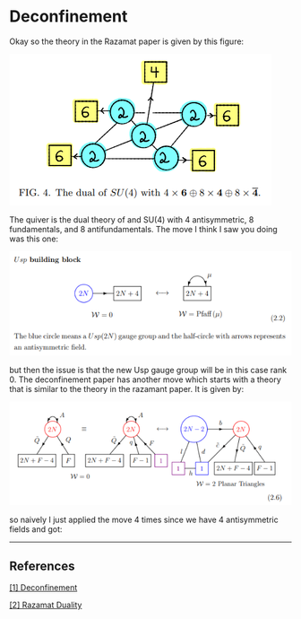 # Deconfinement

Okay so the theory in the Razamat paper is given by this figure:

<img src="./razdual.png" class="center">

The quiver is the dual theory of and SU(4) with 4 antisymmetric, 8 fundamentals, and 8 antifundamentals. The move I think I saw you doing was this one:

<img src="./Uspex.png" class="center">

but then the issue is that the new Usp gauge group will be in this case rank 0. The deconfinement paper has another move which starts with a theory that is similar to the theory in the razamant paper. It is given by:

<img src="./decmove1.png" class="center">

so naively I just applied the move 4 times since we have 4 antisymmetric fields and got:



----
## References ##
[[1] Deconfinement](https://arxiv.org/pdf/2201.11049.pdf)

[[2] Razamat Duality](https://arxiv.org/pdf/1906.05088.pdf)
